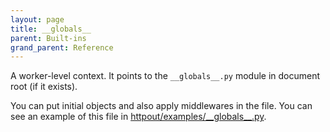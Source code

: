 ```yaml
---
layout: page
title: __globals__
parent: Built-ins
grand_parent: Reference
---
```


A worker-level context. It points to the `__globals__.py` module in document root (if it exists).

You can put initial objects and also apply middlewares in the file. You can see an example of this file in [httpout/examples/\_\_globals\_\_.py](https://github.com/nggit/httpout/blob/main/examples/__globals__.py).
